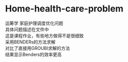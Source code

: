 # Home-health-care-problem
运筹学 家庭护理调度优化问题  
具体问题描述在文件中  
这是课程作业，有些地方做得不是很细致  
采用BENDERs的方法求解  
对比了直接用GROUBI求解的方法  
结果显示Benders的效率更高  

